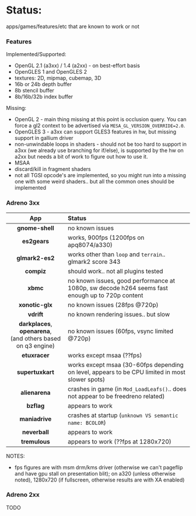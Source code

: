 # Status:
apps/games/features/etc that are known to work or not

### Features
Implemented/Supported:
* OpenGL 2.1 (a3xx) / 1.4 (a2xx) - on best-effort basis
* OpenGLES 1 and OpenGLES 2
* textures: 2D, mipmap, cubemap, 3D
* 16b or 24b depth buffer
* 8b stencil buffer
* 8b/16b/32b index buffer

Missing:
* OpenGL 2 - main thing missing at this point is occlusion query.  You can force a gl2 context to be advertised via `MESA_GL_VERSION_OVERRIDE=2.0`.
* OpenGLES 3 - a3xx can support GLES3 features in hw, but missing support in gallium driver
* non-unwindable loops in shaders - should not be too hard to support in a3xx (we already use branching for if/else), is supported by the hw on a2xx but needs a bit of work to figure out how to use it.
* MSAA
* discard/kill in fragment shaders
* not all TGSI opcode's are implemented, so you might run into a missing one with some weird shaders.. but all the common ones should be implemented

### Adreno 3xx
|       App       | Status |
|:---------------:|:-------|
| **gnome-shell** | no known issues |
| **es2gears**    | works, 900fps (1200fps on apq8074/a330) |
| **glmark2-es2** | works other than `loop` and `terrain`.. glmark2 score 343 |
| **compiz**      | should work.. not all plugins tested |
| **xbmc**        | no known issues, good performance at 1080p, sw decode h264 seems fast enough up to 720p content |
| **xonotic-glx** | no known issues (28fps @720p) |
| **vdrift**      | no known rendering issues.. but slow |
| **darkplaces**, **openarena**,<br>(and others based on q3 engine)| no known issues (60fps, vsync limited @720p) |
| **etuxracer**   | works except msaa (??fps) |
| **supertuxkart**| works except msaa (30-60fps depending on level, appears to be CPU limited in most slower spots) |
| **alienarena**  | crashes in game (in `Mod_LoadLeafs()`.. does not appear to be freedreno related) |
| **bzflag**      | appears to work |
| **maniadrive**  | crashes at startup (`unknown VS semantic name: BCOLOR`) |
| **neverball**   | appears to work |
| **tremulous**   | appears to work (??fps at 1280x720) |
NOTES:
* fps figures are with msm drm/kms driver (otherwise we can't pageflip and have gpu stall on presentation blit); on a320 (unless otherwise noted), 1280x720 (if fullscreen, otherwise results are with XA enabled)

### Adreno 2xx
TODO
